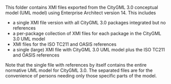 This folder contains XMI files exported from the CityGML 3.0 conceptual model (UML model) using Enterprise Architect version 14.
This includes
- a single XMI file version with all CityGML 3.0 packages integrated but no references
- a per-package collection of XMI files for each package in the CityGML 3.0 UML model
- XMI files for the ISO TC211 and OASIS references
- a single (large) XMI file with CityGML 3.0 UML model plus the ISO TC211 and OASIS references

Note that the single file with references by itself contains the entire normative UML model for CityGML 3.0. The separated files are for the convenience of persons needing only those specific parts of the model. 
